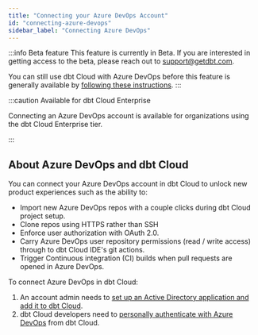 ```yaml
---
title: "Connecting your Azure DevOps Account"
id: "connecting-azure-devops"
sidebar_label: "Connecting Azure DevOps"
---
```


:::info Beta feature
This feature is currently in Beta. If you are interested in getting access to the beta, please reach out to support@getdbt.com.

You can still use dbt Cloud with Azure DevOps before this feature is generally available by [following these instructions](/dbt-cloud/cloud-configuring-dbt-cloud/cloud-import-a-project-by-git-url#azure-devops).
:::

:::caution Available for dbt Cloud Enterprise

Connecting an Azure DevOps account is available for organizations using the dbt Cloud Enterprise tier.

:::

## About Azure DevOps and dbt Cloud

You can connect your Azure DevOps account in dbt Cloud to unlock new product experiences such as the ability to:

- Import new Azure DevOps repos with a couple clicks during dbt Cloud project setup.
- Clone repos using HTTPS rather than SSH
- Enforce user authorization with OAuth 2.0.
- Carry Azure DevOps user repository permissions (read / write access) through to dbt Cloud IDE's git actions.
- Trigger Continuous integration (CI) builds when pull requests are opened in Azure DevOps.

To connect Azure DevOps in dbt Cloud:

1. An account admin needs to [set up an Active Directory application and add it to dbt Cloud](docs/dbt-cloud/cloud-configuring-dbt-cloud/setup-azure).
2. dbt Cloud developers need to [personally authenticate with Azure DevOps](docs/dbt-cloud/cloud-configuring-dbt-cloud/authenticate-azure) from dbt Cloud.


